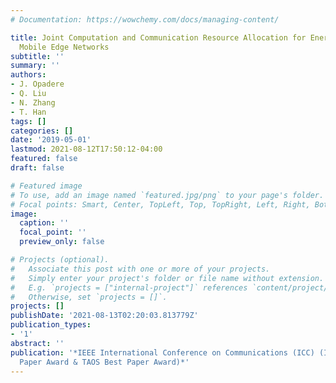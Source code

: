 ```yaml
---
# Documentation: https://wowchemy.com/docs/managing-content/

title: Joint Computation and Communication Resource Allocation for Energy-Efficient
  Mobile Edge Networks
subtitle: ''
summary: ''
authors:
- J. Opadere
- Q. Liu
- N. Zhang
- T. Han
tags: []
categories: []
date: '2019-05-01'
lastmod: 2021-08-12T17:50:12-04:00
featured: false
draft: false

# Featured image
# To use, add an image named `featured.jpg/png` to your page's folder.
# Focal points: Smart, Center, TopLeft, Top, TopRight, Left, Right, BottomLeft, Bottom, BottomRight.
image:
  caption: ''
  focal_point: ''
  preview_only: false

# Projects (optional).
#   Associate this post with one or more of your projects.
#   Simply enter your project's folder or file name without extension.
#   E.g. `projects = ["internal-project"]` references `content/project/deep-learning/index.md`.
#   Otherwise, set `projects = []`.
projects: []
publishDate: '2021-08-13T02:20:03.813779Z'
publication_types:
- '1'
abstract: ''
publication: '*IEEE International Conference on Communications (ICC) (IEEE ICC Best
  Paper Award & TAOS Best Paper Award)*'
---
```

